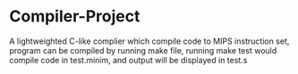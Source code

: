 # Compiler-Project
A lightweighted C-like complier which compile code to MIPS instruction set, program can be compiled by running make file, running make test would compile code in test.minim, and output will be displayed in test.s


